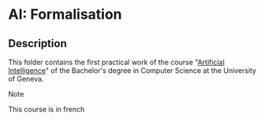 # AI: Formalisation 

## Description

This folder contains the first practical work of the course "[Artificial Intelligence](https://moodle.unige.ch/course/view.php?id=3706)" of the Bachelor's degree in Computer Science at the University of Geneva.

> [!NOTE]
> This course is in french